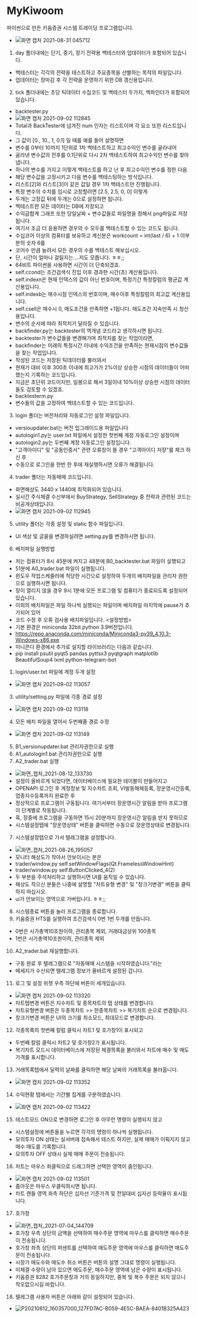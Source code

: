 # MyKiwoom
파이썬으로 만든 키움증권 시스템 트레이딩 프로그램입니다.
- ![화면 캡처 2021-08-31 045712](https://user-images.githubusercontent.com/78009194/131397706-0d8f6f0f-234b-48a6-9811-4fcb2d38edbf.png)
1. day 폴더내에는 단기, 중기, 장기 전략용 백테스터와 업데이터가 포함되어 있습니다.
- 백테스터는 각각의 전략을 테스트하고 주요종목을 선별하는 목적의 파일입니다.
- 업데이터는 장마감 후 각 전략을 운영하기 위한 DB 갱신용입니다.
2. tick 폴더내에는 초당 틱데이터 수집코드 및 백테스터 두가지, 백파인더가 포함되어 있습니다.
- backtester.py
- ![화면 캡처 2021-09-02 112845](https://user-images.githubusercontent.com/78009194/131772294-f46c5052-94ae-4f72-84ad-fac92fa669a3.png)
- Total과 BackTester에 넘겨진 num 인자는 리스트이며 각 요소 또한 리스트입니다.
- 그 값이 [0., 10., 1, 0.1] 일 때를 예를 들어 설명하면
- 변수를 0부터 10까지 1단위로 1차 백테스트하고 최고수익인 변수를 골라내어
- 골라낸 변수값의 전후를 0.1단위로 다시 2차 백테스트하여 최고수익인 변수를 찾아냅니다.
- 하나의 변수를 가지고 이렇게 백테스트를 하고 난 후 최고수익인 변수를 정한 다음
- 해당 변수값을 고정시키고 다음 변수를 백테스팅하는 방식입니다.
- 리스트[2]와 리스트[3]이 같은 값일 경우 1차 백테스트만 진행됩니다.
- 특정 변수의 수치를 임시로 고정할려면 [2.5, 2.5, 0, 0] 이렇게
- 두개는 고정값 뒤에 두개는 0으로 설정하면 됩니다.
- 백테스트한 모든 데이터는 DB에 저장되고
- 수익급합계 그래프 또한 당일날짜 + 변수값들로 파일명을 정해서 png파일로 저장됩니다.
- 여기서 조금 더 응용하면 경우의 수 모두를 백테스트할 수 있는 코드도 됩니다.
- 수십코어 이상의 컴퓨터를 보유하고 계신분은 workcount = int(last / 6) + 1 이부분의 숫자 6를
- 코어수 만큼 늘려서 모든 경우의 수를 백테스트 해보십시오.
- 단, 시간이 얼마나 걸릴지는....저도 모릅니다. ㅎㅎ;;
- 64비트 파이썬을 사용하면 시간이 더 단축되겠죠.
- self.ccond는 조건검색식 진입 이후 경과한 시간(초) 계산용입니다.
- self.indexn은 현재 인덱스의 값이 아닌 번호이며, 특정기간 특정칼럼의 평균값 계산용입니다.
- self.indexb는 매수시점 인덱스의 번호이며, 매수이후 특정칼럼의 최고값 계산용입니다.
- self.csell은 매수시 0, 매도조건을 만족하면 +1됩니다. 매도조건 지속만족 시 청산용입니다.
- 변수의 순서에 따라 최적치가 달라질 수 있습니다.
- backfinder.py는 backtester의 역개념 코드라고 생각하시면 됩니다.
- backtester가 변수값들을 변경해가며 최적치를 찾는 작업이라면,
- backfinder는 미래의 특정시간 이내에 수익조건을 만족하는 현재시점의 변수값들을 찾는 작업입니다.
- 작성된 코드는 저장된 틱데이터를 불러와서
- 현재가 대비 이후 300초 이내에 최고가가 2%이상 상승한 시점의 데이터들이 어떠했는지 기록하는 코드입니다.
- 지금은 초단위 코드이지만, 일봉으로 해서 3일이내 10%이상 상승한 시점의 데이터들도 검토할 수 있겠죠.
- backtesterm.py
- 변수들의 값을 고정하여 백테스트할 수 있는 코드입니다.
3. login 폴더는 버전처리와 자동로그인 설정 파일입니다.
- versioupdater.bat는 버전 업그레이드용 파일입니다
- autologin1.py는 user.txt 파일에서 설정한 첫번째 계정 자동로그인 설정이며
- autologin2.py는 두번째 계정 자동로그인 설정입니다.
- "고객아이디" 및 "공동인증서" 관련 오류창이 뜰 경우 "고객아이디 저장"를 체크 하신 후
- 수동으로 로그인을 한번 한 후에 재실행하시면 오류가 해결됩니다.
4. trader 폴더는 자동매매 코드입니다.
- 화면해상도 3440 x 1440에 최적화되어 있습니다.
- 실시간 주식체결 수신부에서 BuyStrategy, SellStrategy 중 전략과 관련된 코드는 비공개상태입니다.
- ![화면 캡처 2021-09-02 112945](https://user-images.githubusercontent.com/78009194/131772301-8d731154-a910-49eb-8da4-0e7d8ad5037c.png)
5. utility 폴더는 각종 설정 및 static 함수 파일입니다.
- UI 색상 및 글꼴을 변경하실려면 setting.py를 변경하시면 됩니다.
6. 배치파일 실행방법
- 저는 컴퓨터가 8시 45분에 켜지고 48분에 B0_backtester.bat 파일이 실행되고
- 51분에 A0_trader.bat 파일이 실행됩니다.
- 윈도우 작업스케줄러에 적당한 시간으로 설정하여 두개의 배치파일을 관리자 권한으로 실행하시면 됩니다.
- 장이 열리지 않을 경우 9시 1분에 모든 프로그램 및 컴퓨터가 종료되도록 설정되어 있습니다.
- 이외의 배치파일은 파일 하나씩 실행되는 파일이며 배치파일 마지막에 pause가 추가되어 있어
- 코드 수정 후 오류 검사용 배치파일입니다.
<설정방법>
- 기본 환경은 miniconda 32bit python 3.9버전입니다.
- https://repo.anaconda.com/miniconda/Miniconda3-py39_4.10.3-Windows-x86.exe
- 미니콘다 환경에서 추가로 설치할 라이브러리는 다음과 같습니다.
- pip install psutil pyqt5 pandas pyttsx3 pyqtgraph matplotlib BeautifulSoup4 lxml python-telegram-bot
1. login/user.txt 파일에 계정 두개 설정
- ![화면 캡처 2021-09-02 113057](https://user-images.githubusercontent.com/78009194/131772303-5752db0e-721b-4b6c-99d7-f82dfcc1e319.png)
3. utility/setting.py 파일에 각종 경로 설정
- ![화면 캡처 2021-09-02 113118](https://user-images.githubusercontent.com/78009194/131772304-da694154-331f-4e69-ac16-3de38e1c6b2a.png)
4. 모든 배치 파일을 열어서 두번째줄 경로 수정
- ![화면 캡처 2021-09-02 113149](https://user-images.githubusercontent.com/78009194/131772307-18bddd70-23cc-4cb2-9e43-a188c56a3e25.png)
5. B1_versionupdater.bat 관리자권한으로 실행
6. A1_autologin1.bat 관리자권한으로 실행
7. A2_trader.bat 실행
- ![화면_캡처_2021-08-12_133730](https://user-images.githubusercontent.com/78009194/131397716-e9e53d51-3334-4e7d-9eb1-0d40e3f2f155.png)
- 설정이 올바르게 되었다면, 데이터베이스에 필요한 테이블이 만들어지고
- OPENAPI 로그인 후 계정정보 및 지수차트 조회, VI발동해체등록, 장운영시간등록, 업종지수등록까지 완료한 후
- 정상적으로 프로그램이 구동됩니다. 여기서부터 장운영시간 알림을 받아 프로그램이 단계별로 작동됩니다.
- 혹, 장중에 프로그램을 구동하면 15시 20분까지 장운영시간 알림을 받지 못하므로
- 시스템설정탭에 "장운영상태" 버튼을 클릭하면 수동으로 장운영상태로 변경됩니다.
7. 시스템설정탭으로 가서 텔레그램을 설정합니다.
- ![화면_캡처_2021-08-26_195057](https://user-images.githubusercontent.com/78009194/131397719-f53e2355-149f-4495-b21b-0f91b7d38eb5.png)
- 모니터 해상도가 작아서 안보이시는 분은
- trader/window.py self.setWindowFlags(Qt.FramelessWindowHint)
- trader/window.py self.ButtonClicked_4(2)
- 두 부분을 주석처리하고 실행하시면 UI를 움직일 수 있습니다.
- 해상도 작으신 분들은 나중에 설명할 "차트유형 변경" 및 "창크기변경" 버튼을 클릭하지 마십시오.
- ui가 안보이는 영역으로 가버립니다. ㅎㅎ;;
8. 시스템종료 버튼을 눌러 프로그램을 종료합니다.
9. 키움증권 HTS를 실행하여 조건검색식 0번 1번 두개를 만듭니다.
- 0번은 시가총액10조원이하, 관리종목 제외, 거래대금상위 100종목
- 1번은 시가총액10조원이하, 관리종목 제외
10. A2_trader.bat 재실행합니다.
- 구동 완료 후 텔레그램으로 "자동매매 시스템을 시작하였습니다."라는
- 메세지가 수신되면 텔레그램 정보가 올바르게 설정된 겁니다.
11. 로그 및 설정 위젯 우측 하단에 버튼이 세개있습니다.
- ![화면 캡처 2021-09-02 113320](https://user-images.githubusercontent.com/78009194/131772309-adc0eb4c-b323-4aea-bc7e-85c0327ba858.png)
- 차트탭변경 버튼은 지수차트 및 종목차트의 탭 상태를 변경합니다.
- 차트유형변경 버튼은 두종목차트 >> 한종목차트 >> 복기차트 순으로 변경됩니다.
- 창크기변경 버튼은 UI의 크기를 최소모드, 최대모드로 변경합니다.
12. 각종목록의 첫번째 칼럼 클릭시 차트1 및 호가창1이 표시되고
- 두번째 칼럼 클릭시 차트2 및 호가창2가 표시됩니다.
- 복기차트 모드시 데이터베이스에 저장된 체결목록을 불러와서 차트에 매수 및 매도가격를 표시합니다.
13. 거래목록탭에서 달력의 날짜를 클릭하면 해당 날짜의 거래목록을 불러옵니다.
- ![화면 캡처 2021-09-02 113352](https://user-images.githubusercontent.com/78009194/131772310-ebffc39f-423a-4663-afa6-9f7a2319cb9b.png)
14. 수익현황 탭에서는 기간별 집계를 구분하였습니다.
- ![화면 캡처 2021-09-02 113422](https://user-images.githubusercontent.com/78009194/131772312-7c749103-a393-4005-9ed2-b7e340438333.png)
15. 테스트모드 ON으로 변경하면 로그인 후 아무런 명령이 실행되지 않고
- 시스템설정에 버튼들을 누르면 각각의 명령이 하나씩 실행됩니다.
- 모의투자 ON 상태는 실서버에 접속해서 테스트 하지만, 실제 매매가 이뤄지지 않고 매수 매도를 기록합니다.
- 모의투자 OFF 상태시 실제 매매 주문이 전송됩니다.
16. 차트는 마우스 좌클릭으로 드래그하면 선택한 영역이 줌인됩니다.
- ![화면 캡처 2021-09-02 113501](https://user-images.githubusercontent.com/78009194/131772314-e4156641-8ffa-4729-90f4-f5c4b2d57e1b.png)
- 줌아웃은 마우스 우클릭하시면 됩니다.
- 차트 캔들 영역 좌측 하단은 십자선 기준가격 및 전일대비 십자선 등락율이 표시됩니다.
17. 호가창
- ![화면_캡처_2021-07-04_144709](https://user-images.githubusercontent.com/78009194/131397709-915b3d1f-f6a7-4681-aed6-3c60e8866d5c.png)
- 호가창 우측 상단의 금액을 선택하여 매수주문 영역에 마우스를 클릭하면 매수주문이 전송됩니다.
- 호가창 좌측 상단의 퍼센트를 선택하여 매도주문 영역에 마우스를 클릭하면 매도주문이 전송됩니다.
- 시장가 매도수와 매도수 취소 버튼은 버튼의 설명 그대로 명령이 실행됩니다.
- 미체결 수량이 남아 있으면 매도주문, 매수주문 영역에 남은 수량이 표시됩니다.
- 키움증권 8282 호가주문창과 거의 동일하지만, 중복 및 복수 주문은 되지 않으니 착오없으시길 바랍니다.
18. 텔레그램 사용자 버튼은 아래와 같이 설정되어 있습니다.
- ![P20210812_160357000_127FD7AC-B059-4E5C-BAEA-8401B325A423](https://user-images.githubusercontent.com/78009194/131397701-9b2e7d97-623e-471c-8582-bfbcf61e97c4.jpg)
